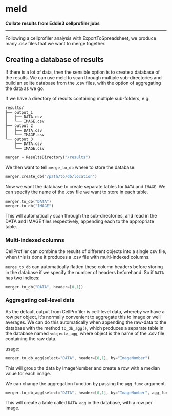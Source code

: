 # meld

**Collate results from Eddie3 cellprofiler jobs**

--------------------------------------------------------------------------------

Following a cellprofiler analysis with ExportToSpreadsheet, we produce many .csv files that we want to merge together.

## Creating a database of results

If there is a lot of data, then the sensible option is to create a database of the results. We can use meld to scan through multiple sub-directories and build an sqlite database from the .csv files, with the option of aggregating the data as we go.

If we have a directory of results containing multiple sub-folders, e.g:

```
results/
├── output_1
│   ├── DATA.csv
│   └── IMAGE.csv
├── output_2
│   ├── DATA.csv
│   └── IMAGE.csv
└── output_3
    ├── DATA.csv
    └── IMAGE.csv
```

```python
merger = ResultsDirectory("/results")
```

We then want to tell `merge_to_db` where to store the database.

```python
merger.create_db("/path/to/db/location")
```

Now we want the database to create separate tables for  `DATA` and `IMAGE`. We
can specify the name of the .csv file we want to store in each table.

```python
merger.to_db("DATA")
merger.to_db("IMAGE")
```

This will automatically scan through the sub-directories, and read in the DATA
and IMAGE files respectively, appending each to the appropriate table.


### Multi-indexed columns

CellProfiler can combine the results of different objects into a single csv
file, when this is done it produces a .csv file with multi-indexed columns.

`merge_to_db` can automatically flatten these column headers before storing in
the database if we specify the number of headers beforehand. So if `DATA` has
two indices:

```python
merger.to_db("DATA", header=[0,1])
```

### Aggregating cell-level data

As the default output from CellProfiler is cell-level data, whereby we have a
row per object, it's normally convenient to aggregate this to image or well
averages. We can do this automatically when appending the raw-data to the
database with the method `to_db_agg()`, which produces a separate table in the
database named `<object>_agg`, where object is the name of the .csv file
containing the raw data.

usage:

```python
merger.to_db_agg(select="DATA", header=[0,1], by="ImageNumber")
```

This will group the data by ImageNumber and create a row with a median value
for each image.

We can change the aggregation function by passing the `agg_func` argument.

```python
merger.to_db_agg(select="DATA", header=[0,1], by="ImageNumber", agg_func="mean")
```

This will create a table called `DATA_agg` in the database, with a row per
image.
